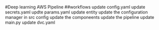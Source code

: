 #Deep learning AWS Pipeline
##workflows
update config.yaml
update secrets.yaml
updte params.yaml
update entity
update the configuration manager in src config
update the componeents
update the pipeline
update main.py
update dvc.yaml
